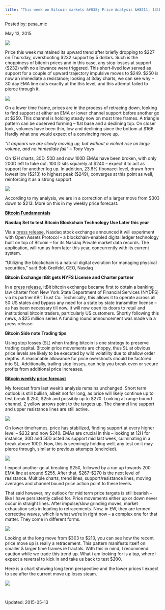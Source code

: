 ```yaml
---
title: "This week on Bitcoin markets &#038; Price Analysis &#8211; 13th May"
---
```



Posted by: pesa_mic
    
    
<span>May 13, 2015</span>




<img src="https://gir.pub/deepdotweb/imgs/2015/05/12.jpg">

<p>Price this week maintained its upward trend after briefly dropping to $227 on Thursday, overshooting $232 support by 5 dollars. Such is the choppiness of bitcoin prices and in this case, any stop losses at support ($232) with no allowance were triggered. This short-lived low served as support for a couple of upward trajectory impulsive moves to $249. $250 is now an immediate a resistance; looking at 3day charts, we can see why &#8211; 30 day EMA line cuts exactly at the this level, and this attempt failed to pierce through it.</p>

<img src="https://gir.pub/deepdotweb/imgs/2015/05/22.jpg">

<p>On a lower time frame, prices are in the process of retracing down, looking to find support at either an EMA or lower channel support before another go at $250. This channel is holding steady now on most time frames. A triangle pattern can be observed forming &#8211; flat base and a declining top. On closer look, volumes have been thin, low and declining since the bottom at $166. Hardly what one would expect of a convincing move up.</p>
<p><em>“It appears we are slowly moving up, but without a violent rise on large volume, and no immediate fall” &#8211; Tony Vays</em></p>
<p>On 12H charts, 30D, 50D and now 100D EMAs have been broken, with only 200D left to take out. 100 D sits squarely at $240 &#8211; expect it to act as support for another leg up. In addition, 23.6% fibonacci level, drawn from lowest low ($213) to highest peak ($249), converges at this point as well, reinforcing it as a strong support.</p>

<img src="https://gir.pub/deepdotweb/imgs/2015/05/32.jpg">

<p>According to my analysis, we are in a correction of a larger move from $303 down to $213. More on this in my weekly price forecast.</p>
<p><strong><u>Bitcoin Fundamentals</u></strong></p>
<p><strong>Nasdaq Set to test Bitcoin Blockchain Technology Use Later this year</strong></p>
<p>Via a <a href="http://www.nasdaq.com/press-release/nasdaq-launches-enterprisewide-blockchain-technology-initiative-20150511-00485">press release</a>, Nasdaq stock exchange announced it will experiment with Open Assets Protocol &#8211; a blockchain-enabled digital ledger technology built on top of Bitcoin &#8211; for its Nasdaq Private market data records. The application, will run as from later this year, concurrently with its current system.</p>
<p>&#8220;Utilizing the blockchain is a natural digital evolution for managing physical securities,&#8221; said Bob Greifeld, CEO, Nasdaq</p>
<p><strong>Bitcoin Exchange itBit gets NYFS License and Charter partner</strong></p>
<p>In a <a href="https://www.itbit.com/h/us-launch-press-release">press release</a>, itBit bitcoin exchange became first to obtain a banking law charter from New York State Department of Financial Services (NYDFS) via its partner itBit Trust Co. Technically, this allows it to operate across all 50 US states and bypass any need for a state by state transmitter license &#8211; as has been necessary till now. It will now open its doors to retail and institutional bitcoin traders, particularly US customers. Shortly following this news, a $25 million series A funding round announcement was made via a press release.</p>
<p><strong>Bitcoin Side note Trading tips</strong></p>
<p>Using stop losses (SL) when trading bitcoin is one strategy to preserve trading capital. Bitcoin price movements are choppy, thus SL at obvious price levels are likely to be executed by wild volatility due to shallow order depths. A reasonable allowance for price overshoots should be factored into SL. Additionally, trailing stop losses, can help you break even or secure profits from additional price increases.</p>
<p><strong><u>Bitcoin weekly price forecast</u></strong></p>
<p>My forecast from last week’s analysis remains unchanged. Short term outlook is still bullish, albeit not for long, as price will likely continue up to test break $ 250, $255 and possibly up to $270. Looking at range bound channel, 2 yellow arrows point to the targets up. The channel line support and upper resistance lines are still active.</p>

<img src="https://gir.pub/deepdotweb/imgs/2015/05/42.jpg">

<p>On lower timeframes, price has stabilized, finding support at every higher level &#8211; $232 and now $240. EMAs are crucial in this &#8211; looking at 12H for instance, 30D and 50D acted as support mid last week, culminating in a break above 100D. Now, this is seemingly holding well, any test on it may pierce through, similar to previous attempts (encircled).</p>

<img src="https://gir.pub/deepdotweb/imgs/2015/05/53.jpg">

<p>I expect another go at breaking $250, followed by a run up towards 200 EMA line at around $255. After that, $267-$270 is the next level of resistance. Multiple charts, trend lines, support/resistance lines, moving averages and channel bound price action point to these levels.</p>
<p>That said however, my outlook for mid term price targets is still bearish &#8211; like I have persistently called for. Price movements either up or down never occur in straight lines. After impulse/slow grinding moves, market exhaustion sets in leading to retracements. Now, in EW, they are termed corrective waves, which is what we’re in right now &#8211; a complex one for that matter. They come in different forms.</p>

<img src="https://gir.pub/deepdotweb/imgs/2015/05/62.jpg">

<p>Looking at the long move from $303 to $213, you can see how the recent price move up is really a retracement. This pattern manifests itself on smaller &amp; larger time frames ie fractals. With this in mind, I recommend caution while we trade this trend up. What i am looking for is a top, where I expect a reversal to kick in and take us back to test $200.</p>
<p>Here is a chart showing long term perspective and the lower prices I expect to see after the current move up loses steam.</p>

<img src="https://gir.pub/deepdotweb/imgs/2015/05/71.png">

<p>&nbsp;</p>
    
    

 Updated: 2015-05-13

    


